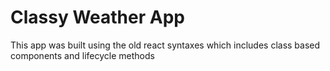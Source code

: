 # Classy Weather App

This app was built using the old react syntaxes which includes class based components and lifecycle methods
